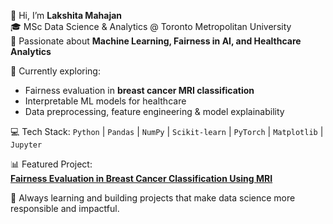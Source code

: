 👋 Hi, I’m **Lakshita Mahajan**  
🎓 MSc Data Science & Analytics @ Toronto Metropolitan University  
🧠 Passionate about **Machine Learning, Fairness in AI, and Healthcare Analytics**

📍 Currently exploring:
- Fairness evaluation in **breast cancer MRI classification**
- Interpretable ML models for healthcare
- Data preprocessing, feature engineering & model explainability

💻 Tech Stack:
`Python` | `Pandas` | `NumPy` | `Scikit-learn` | `PyTorch` | `Matplotlib` | `Jupyter`

📊 Featured Project:  
[**Fairness Evaluation in Breast Cancer Classification Using MRI**](https://github.com/lakshita15/breast-cancer-mri-fairness)

🌱 Always learning and building projects that make data science more responsible and impactful.
